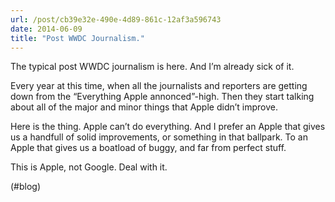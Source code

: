 ```yaml
---
url: /post/cb39e32e-490e-4d89-861c-12af3a596743
date: 2014-06-09
title: "Post WWDC Journalism."
---
```


The typical post WWDC journalism is here. And I&#8217;m already sick of it.



Every year at this time, when all the journalists and reporters are getting down from the &#8220;Everything Apple annonced&#8221;-high. Then they start talking about all of the major and minor things that Apple didn&#8217;t improve.



Here is the thing. Apple can&#8217;t do everything. And I prefer an Apple that gives us a handfull of solid improvements, or something in that ballpark. To an Apple that gives us a boatload of buggy, and far from perfect stuff.



This is Apple, not Google. Deal with it.



(#blog)